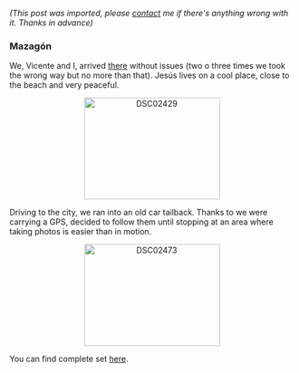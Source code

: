 *(This post was imported, please [contact](#/contact) me if there's anything wrong with it. Thanks in advance)*

<div class="entry-body">
<h3>Mazag&oacute;n</h3>
<p>
	We, Vicente and I, arrived <a href="http://www.youcannoteatbits.org/Blog/Archives/2006-October.html#Wednesday%2c+October+11%2c+2006">there</a> without issues (two o three times we took the wrong way but no more than that). Jes&uacute;s lives on a cool place, close to the beach and very peaceful.
</p>
<p align="center">
	<a href="http://www.flickr.com/photos/marcoscobena/269180616/" title="Photo Sharing"><img src="http://static.flickr.com/118/269180616_053075644f_m.jpg" width="240" height="180" alt="DSC02429" /></a>
</p>
<p>
	Driving to the city, we ran into an old car tailback. Thanks to we were carrying a GPS, decided to follow them until stopping at an area where taking photos is easier than in motion.
</p>
<p align="center">
	<a href="http://www.flickr.com/photos/marcoscobena/269192881/" title="Photo Sharing"><img src="http://static.flickr.com/116/269192881_457d44fab7_m.jpg" width="240" height="180" alt="DSC02473" /></a>
</p>
<p>
	You can find complete set <a href="http://flickr.com/photos/marcoscobena/sets/72157594327568569/show/">here</a>.
</p>
</div>
